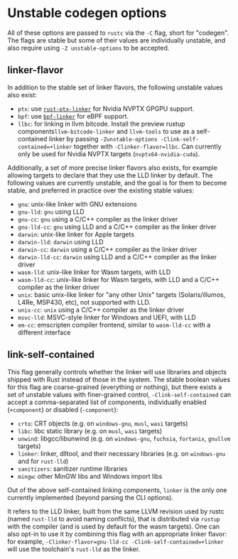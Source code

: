 # Unstable codegen options

All of these options are passed to `rustc` via the `-C` flag, short for "codegen". The flags are
stable but some of their values are individually unstable, and also require using `-Z
unstable-options` to be accepted.

## linker-flavor

In addition to the stable set of linker flavors, the following unstable values also exist:
- `ptx`: use [`rust-ptx-linker`](https://github.com/denzp/rust-ptx-linker)
  for Nvidia NVPTX GPGPU support.
- `bpf`: use [`bpf-linker`](https://github.com/alessandrod/bpf-linker) for eBPF support.
- `llbc`: for linking in llvm bitcode. Install the preview rustup components`llvm-bitcode-linker`
  and `llvm-tools` to use as a self-contained linker by passing
  `-Zunstable-options -Clink-self-contained=+linker` together with `-Clinker-flavor=llbc`.
  Can currently only be used for Nvidia NVPTX targets (`nvptx64-nvidia-cuda`).

Additionally, a set of more precise linker flavors also exists, for example allowing targets to
declare that they use the LLD linker by default. The following values are currently unstable, and
the goal is for them to become stable, and preferred in practice over the existing stable values:
- `gnu`: unix-like linker with GNU extensions
- `gnu-lld`: `gnu` using LLD
- `gnu-cc`: `gnu` using a C/C++ compiler as the linker driver
- `gnu-lld-cc`: `gnu` using LLD and a C/C++ compiler as the linker driver
- `darwin`: unix-like linker for Apple targets
- `darwin-lld`: `darwin` using LLD
- `darwin-cc`: `darwin` using a C/C++ compiler as the linker driver
- `darwin-lld-cc`: `darwin` using LLD and a C/C++ compiler as the linker driver
- `wasm-lld`: unix-like linker for Wasm targets, with LLD
- `wasm-lld-cc`: unix-like linker for Wasm targets, with LLD and a C/C++ compiler as the linker
  driver
- `unix`: basic unix-like linker for "any other Unix" targets (Solaris/illumos, L4Re, MSP430, etc),
  not supported with LLD.
- `unix-cc`: `unix` using a C/C++ compiler as the linker driver
- `msvc-lld`: MSVC-style linker for Windows and UEFI, with LLD
- `em-cc`: emscripten compiler frontend, similar to `wasm-lld-cc` with a different interface

## link-self-contained

This flag generally controls whether the linker will use libraries and objects shipped with Rust
instead of those in the system. The stable boolean values for this flag are coarse-grained
(everything or nothing), but there exists a set of unstable values with finer-grained control,
`-Clink-self-contained` can accept a comma-separated list of components, individually enabled
(`+component`) or disabled (`-component`):
- `crto`: CRT objects (e.g. on `windows-gnu`, `musl`, `wasi` targets)
- `libc`: libc static library (e.g. on `musl`, `wasi` targets)
- `unwind`: libgcc/libunwind (e.g. on `windows-gnu`, `fuchsia`, `fortanix`, `gnullvm` targets)
- `linker`: linker, dlltool, and their necessary libraries (e.g. on `windows-gnu` and for
  `rust-lld`)
- `sanitizers`: sanitizer runtime libraries
- `mingw`: other MinGW libs and Windows import libs

Out of the above self-contained linking components, `linker` is the only one currently implemented
(beyond parsing the CLI options).

It refers to the LLD linker, built from the same LLVM revision used by rustc (named `rust-lld` to
avoid naming conflicts), that is distributed via `rustup` with the compiler (and is used by default
for the wasm targets). One can also opt-in to use it by combining this flag with an appropriate
linker flavor: for example, `-Clinker-flavor=gnu-lld-cc -Clink-self-contained=+linker` will use the
toolchain's `rust-lld` as the linker.
